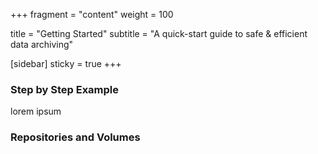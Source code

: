 +++
fragment = "content"
weight = 100

title = "Getting Started"
subtitle = "A quick-start guide to safe & efficient data archiving"

[sidebar]
  sticky = true
+++

### Step by Step Example

lorem ipsum


### Repositories and Volumes
